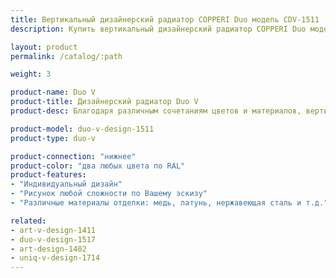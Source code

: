 ```yaml
---
title: Вертикальный дизайнерский радиатор COPPERI Duo модель CDV-1511
description: Купить вертикальный дизайнерский радиатор COPPERI Duo модель CDV-1511 по цене производителя в Москве.

layout: product
permalink: /catalog/:path

weight: 3

product-name: Duo V
product-title: Дизайнерский радиатор Duo V
product-desc: Благодаря различным сочетаниям цветов и материалов, вертикальные дизайнерские радиаторы отопления COPPERI Duo V позволяют создать экслклюзивный элемент декора, который удачно впишется в самый изысканный интерьер.

product-model: duo-v-design-1511
product-type: duo-v

product-connection: "нижнее"
product-color: "два любых цвета по RAL"
product-features:
- "Индивидуальный дизайн"
- "Рисунок любой сложности по Вашему эскизу"
- "Различные материалы отделки: медь, латунь, нержавеющая сталь и т.д."

related:
- art-v-design-1411
- duo-v-design-1517
- art-design-1402
- uniq-v-design-1714
---
```

